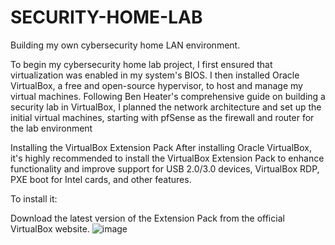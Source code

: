 # SECURITY-HOME-LAB
Building my own cybersecurity home LAN environment.


To begin my cybersecurity home lab project, I first ensured that virtualization was enabled in my system's BIOS. I then installed Oracle VirtualBox, a free and open-source hypervisor, to host and manage my virtual machines. Following Ben Heater's comprehensive guide on building a security lab in VirtualBox, I planned the network architecture and set up the initial virtual machines, starting with pfSense as the firewall and router for the lab environment


Installing the VirtualBox Extension Pack
After installing Oracle VirtualBox, it's highly recommended to install the VirtualBox Extension Pack to enhance functionality and improve support for USB 2.0/3.0 devices, VirtualBox RDP, PXE boot for Intel cards, and other features.

To install it:

Download the latest version of the Extension Pack from the official VirtualBox website.
![image](https://github.com/user-attachments/assets/1c9fbda1-da6d-4578-bde1-f8c43f2b50ae)
